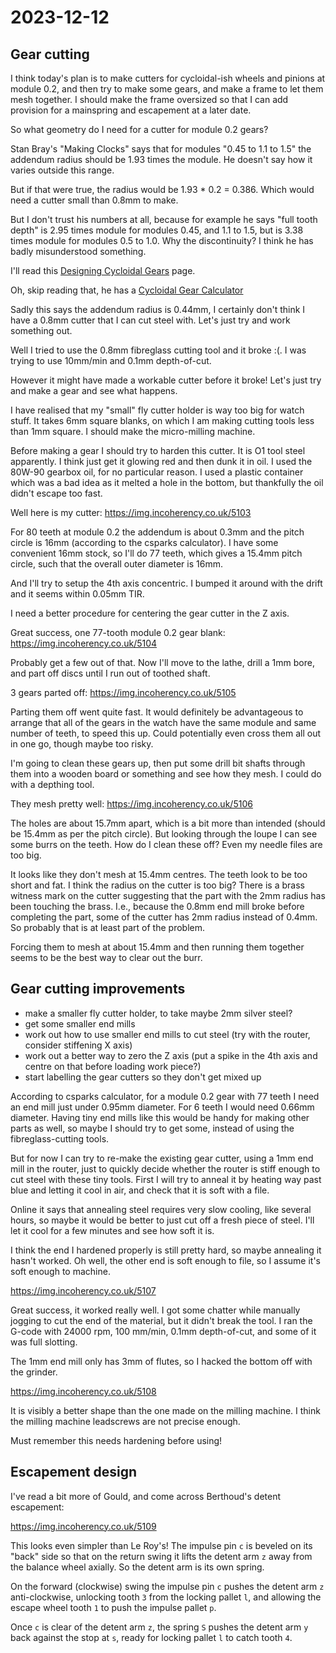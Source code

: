 # 2023-12-12

## Gear cutting

I think today's plan is to make cutters for cycloidal-ish wheels and pinions at module 0.2, and then try to make some
gears, and make a frame to let them mesh together. I should make the frame oversized so that I can add
provision for a mainspring and escapement at a later date.

So what geometry do I need for a cutter for module 0.2 gears?

Stan Bray's "Making Clocks" says that for modules "0.45 to 1.1 to 1.5" the addendum radius should
be 1.93 times the module. He doesn't say how it varies outside this range.

But if that were true, the radius would be 1.93 * 0.2 = 0.386. Which would need a cutter small than
0.8mm to make.

But I don't trust his numbers at all, because for example he says "full tooth depth" is 2.95 times
module for modules 0.45, and 1.1 to 1.5, but is 3.38 times module for modules 0.5 to 1.0. Why the
discontinuity? I think he has badly misunderstood something.

I'll read this [Designing Cycloidal Gears](https://www.csparks.com/watchmaking/CycloidalGears/index.jxl) page.

Oh, skip reading that, he has a [Cycloidal Gear Calculator](https://www.csparks.com/watchmaking/CycloidalGears/CycloidCalculator.html)

Sadly this says the addendum radius is 0.44mm, I certainly don't think I have a 0.8mm cutter that I can cut
steel with. Let's just try and work something out.

Well I tried to use the 0.8mm fibreglass cutting tool and it broke :(. I was trying to use 10mm/min and 0.1mm
depth-of-cut.

However it might have made a workable cutter before it broke! Let's just try and make a gear and see what happens.

I have realised that my "small" fly cutter holder is way too big for watch stuff. It takes 6mm square blanks,
on which I am making cutting tools less than 1mm square. I should make the micro-milling machine.

Before making a gear I should try to harden this cutter. It is O1 tool steel apparently. I think just get it
glowing red and then dunk it in oil. I used the 80W-90 gearbox oil, for no particular reason. I used a plastic
container which was a bad idea as it melted a hole in the bottom, but thankfully the oil didn't escape too
fast.

Well here is my cutter: https://img.incoherency.co.uk/5103

For 80 teeth at module 0.2 the addendum is about 0.3mm and the pitch circle is 16mm (according to the csparks
calculator). I have some convenient 16mm stock, so I'll do 77 teeth, which gives a 15.4mm pitch circle, such
that the overall outer diameter is 16mm.

And I'll try to setup the 4th axis concentric. I bumped it around with the drift and it seems within 0.05mm TIR.

I need a better procedure for centering the gear cutter in the Z axis.

Great success, one 77-tooth module 0.2 gear blank: https://img.incoherency.co.uk/5104

Probably get a few out of that. Now I'll move to the lathe, drill a 1mm bore, and part off discs until
I run out of toothed shaft.

3 gears parted off: https://img.incoherency.co.uk/5105

Parting them off went quite fast. It would definitely be advantageous to arrange that all of the gears in the
watch have the same module and same number of teeth, to speed this up. Could potentially even cross them all out
in one go, though maybe too risky.

I'm going to clean these gears up, then put some drill bit shafts through them into a wooden board or something and see how
they mesh. I could do with a depthing tool.

They mesh pretty well: https://img.incoherency.co.uk/5106

The holes are about 15.7mm apart, which is a bit more than intended (should be 15.4mm as per the pitch circle). But looking
through the loupe I can see some burrs on the teeth. How do I clean these off? Even my needle files are too big.

It looks like they don't mesh at 15.4mm centres. The teeth look to be too short and fat. I think the radius on the
cutter is too big? There is a brass witness mark on the cutter suggesting that the part with the 2mm radius
has been touching the brass. I.e., because the 0.8mm end mill broke before completing the part, some of
the cutter has 2mm radius instead of 0.4mm. So probably that is at least part of the problem.

Forcing them to mesh at about 15.4mm and then running them together seems to be the best way to clear out the burr.

## Gear cutting improvements

 * make a smaller fly cutter holder, to take maybe 2mm silver steel?
 * get some smaller end mills
 * work out how to use smaller end mills to cut steel (try with the router, consider stiffening X axis)
 * work out a better way to zero the Z axis (put a spike in the 4th axis and centre on that before loading work piece?)
 * start labelling the gear cutters so they don't get mixed up

According to csparks calculator, for a module 0.2 gear with 77 teeth I need an end mill just under 0.95mm diameter.
For 6 teeth I would need 0.66mm diameter. Having tiny end mills like this would be handy for making other parts as
well, so maybe I should try to get some, instead of using the fibreglass-cutting tools.

But for now I can try to re-make the existing gear cutter, using a 1mm end mill in the router,
just to quickly decide whether the router is stiff enough to cut steel with these tiny tools.
First I will try to anneal it by heating way past blue and letting it cool in air, and check that it is soft with a file.

Online it says that annealing steel requires very slow cooling, like several hours, so maybe it would be better to just cut
off a fresh piece of steel. I'll let it cool for a few minutes and see how soft it is.

I think the end I hardened properly is still pretty hard, so maybe annealing it hasn't worked. Oh well, the other
end is soft enough to file, so I assume it's soft enough to machine.

https://img.incoherency.co.uk/5107

Great success, it worked really well. I got some chatter while manually jogging to cut the end of the material,
but it didn't break the tool. I ran the G-code with 24000 rpm, 100 mm/min, 0.1mm depth-of-cut, and some of it
was full slotting.

The 1mm end mill only has 3mm of flutes, so I hacked the bottom off with the grinder.

https://img.incoherency.co.uk/5108

It is visibly a better shape than the one made on the milling machine. I think the milling
machine leadscrews are not precise enough.

Must remember this needs hardening before using!

## Escapement design

I've read a bit more of Gould, and come across Berthoud's detent escapement:

https://img.incoherency.co.uk/5109

This looks even simpler than Le Roy's! The impulse pin `c` is beveled on its "back" side
so that on the return swing it lifts the detent arm `z` away from the balance wheel axially.
So the detent arm is its own spring.

On the forward (clockwise) swing the impulse pin `c` pushes the detent arm `z` anti-clockwise, unlocking
tooth `3` from the locking pallet `l`, and allowing the escape wheel tooth `1` to push the impulse
pallet `p`.

Once `c` is clear of the detent arm `z`, the spring `S` pushes the detent arm `y` back against the stop
at `s`, ready for locking pallet `l` to catch tooth `4`.
